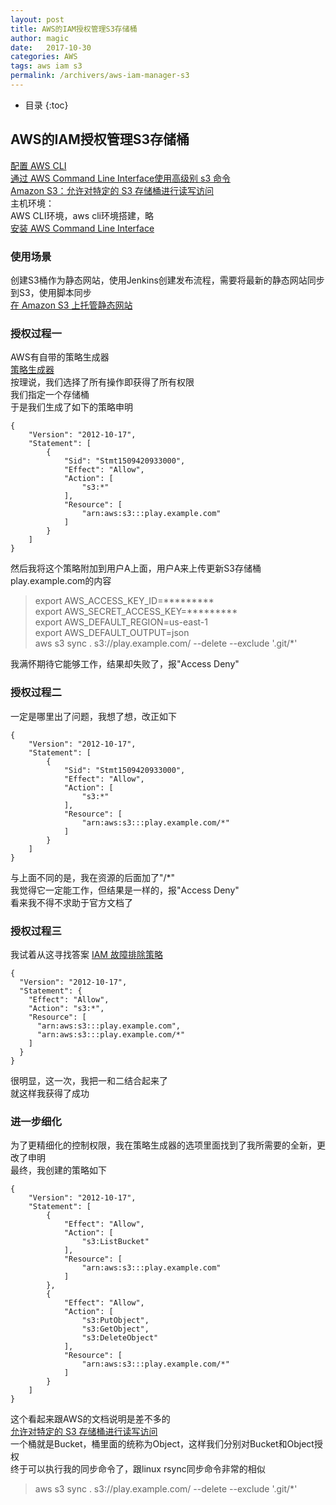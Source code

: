 ```yaml
---
layout: post
title: AWS的IAM授权管理S3存储桶
author: magic
date:   2017-10-30
categories: AWS
tags: aws iam s3
permalink: /archivers/aws-iam-manager-s3
---
```

* 目录
{:toc}

## AWS的IAM授权管理S3存储桶    
[配置 AWS CLI](http://docs.aws.amazon.com/zh_cn/cli/latest/userguide/cli-chap-getting-started.html)  
[通过 AWS Command Line Interface使用高级别 s3 命令](http://docs.aws.amazon.com/zh_cn/cli/latest/userguide/using-s3-commands.html)  
[Amazon S3：允许对特定的 S3 存储桶进行读写访问](http://docs.aws.amazon.com/zh_cn/IAM/latest/UserGuide/reference_policies_examples_s3_rw-bucket.html)  
主机环境：  
AWS CLI环境，aws cli环境搭建，略    
[安装 AWS Command Line Interface](http://docs.aws.amazon.com/zh_cn/cli/latest/userguide/installing.html)   
<!--more-->
### 使用场景  
创建S3桶作为静态网站，使用Jenkins创建发布流程，需要将最新的静态网站同步到S3，使用脚本同步  
[在 Amazon S3 上托管静态网站](http://docs.aws.amazon.com/zh_cn/AmazonS3/latest/dev/WebsiteHosting.html)  
### 授权过程一  
AWS有自带的策略生成器  
[策略生成器](https://console.aws.amazon.com/iam/home?region=us-east-1#/policies$new)  
按理说，我们选择了所有操作即获得了所有权限  
我们指定一个存储桶  
于是我们生成了如下的策略申明  
```
{
    "Version": "2012-10-17",
    "Statement": [
        {
            "Sid": "Stmt1509420933000",
            "Effect": "Allow",
            "Action": [
                "s3:*"
            ],
            "Resource": [
                "arn:aws:s3:::play.example.com"
            ]
        }
    ]
}
```
然后我将这个策略附加到用户A上面，用户A来上传更新S3存储桶play.example.com的内容  
> export AWS_ACCESS_KEY_ID=*********  
> export AWS_SECRET_ACCESS_KEY=*********  
> export AWS_DEFAULT_REGION=us-east-1  
> export AWS_DEFAULT_OUTPUT=json  
> aws s3 sync . s3://play.example.com/ --delete --exclude '.git/*'  

我满怀期待它能够工作，结果却失败了，报"Access Deny"  

### 授权过程二   
一定是哪里出了问题，我想了想，改正如下
```
{
    "Version": "2012-10-17",
    "Statement": [
        {
            "Sid": "Stmt1509420933000",
            "Effect": "Allow",
            "Action": [
                "s3:*"
            ],
            "Resource": [
                "arn:aws:s3:::play.example.com/*"
            ]
        }
    ]
}
```
与上面不同的是，我在资源的后面加了"/*"  
我觉得它一定能工作，但结果是一样的，报"Access Deny"  
看来我不得不求助于官方文档了  

### 授权过程三  
我试着从这寻找答案
[IAM 故障排除策略](http://docs.aws.amazon.com/zh_cn/IAM/latest/UserGuide/troubleshoot_policies.html#morethanonepolicyblock)  
```
{	
  "Version": "2012-10-17",
  "Statement": {
    "Effect": "Allow",
    "Action": "s3:*",
    "Resource": [
      "arn:aws:s3:::play.example.com",
      "arn:aws:s3:::play.example.com/*"
    ]
  }
}
```
很明显，这一次，我把一和二结合起来了  
就这样我获得了成功  

### 进一步细化  
为了更精细化的控制权限，我在策略生成器的选项里面找到了我所需要的全新，更改了申明  
最终，我创建的策略如下  
```
{
    "Version": "2012-10-17",
    "Statement": [
        {
            "Effect": "Allow",
            "Action": [
                "s3:ListBucket"
            ],
            "Resource": [
                "arn:aws:s3:::play.example.com"
            ]
        },
        {
            "Effect": "Allow",
            "Action": [
                "s3:PutObject",
                "s3:GetObject",
                "s3:DeleteObject"
            ],
            "Resource": [
                "arn:aws:s3:::play.example.com/*"
            ]
        }
    ]
}
```
这个看起来跟AWS的文档说明是差不多的  
[允许对特定的 S3 存储桶进行读写访问](http://docs.aws.amazon.com/zh_cn/IAM/latest/UserGuide/reference_policies_examples_s3_rw-bucket.html)  
一个桶就是Bucket，桶里面的统称为Object，这样我们分别对Bucket和Object授权  
终于可以执行我的同步命令了，跟linux rsync同步命令非常的相似  
> aws s3 sync . s3://play.example.com/ --delete --exclude '.git/*'  